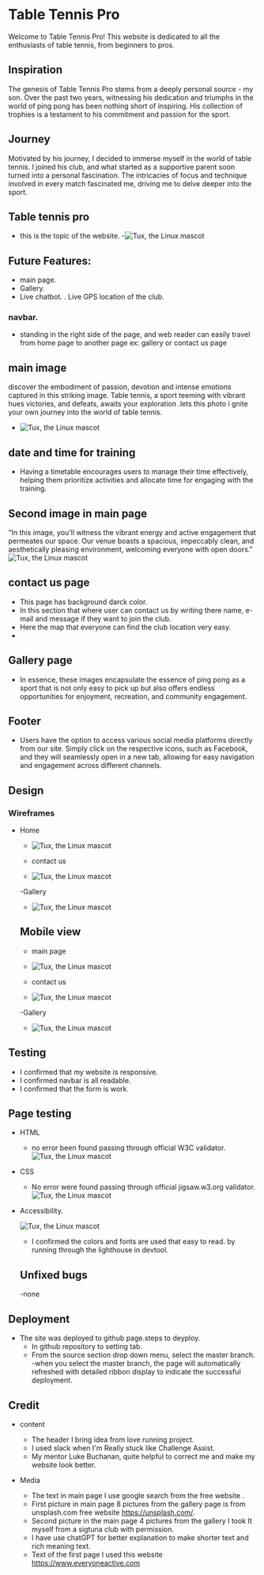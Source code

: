 
# Table Tennis Pro
Welcome to Table Tennis Pro! This website is dedicated to all the enthusiasts of table tennis, from beginners to pros.

## Inspiration
The genesis of Table Tennis Pro stems from a deeply personal source - my son. Over the past two years, witnessing his dedication and triumphs in the world of ping pong has been nothing short of inspiring. His collection of trophies is a testament to his commitment and passion for the sport.

## Journey
Motivated by his journey, I decided to immerse myself in the world of table tennis. I joined his club, and what started as a supportive parent soon turned into a personal fascination. The intricacies of focus and technique involved in every match fascinated me, driving me to delve deeper into the sport.

## Table tennis pro
* this is the topic of the website.
-![Tux, the Linux mascot](/assets/images/Screenshot.firstpage%20.png)

## Future Features:
- main page.
- Gallery.
- Live chatbot.
. Live GPS location of the club.
### navbar.
* standing in the right side of the page, and web reader can easily travel from home page to another page ex: gallery or contact us page

## main image
discover the embodiment of passion, devotion and intense emotions captured in this striking image. Table tennis, a sport teeming with vibrant hues victories, and defeats, awaits your exploration .lets this photo i gnite your own journey into the world of table tennis.
- ![Tux, the Linux mascot](/assets/images/cover.amotion.img.jpg)



## date and time for training
* Having a timetable encourages users to manage their time effectively, helping them prioritize activities and allocate time for engaging with the training.



## Second image in main page

 "In this image, you'll witness the vibrant energy and active engagement that permeates our space. Our venue boasts a spacious, impeccably clean, and aesthetically pleasing environment, welcoming everyone with open doors."
  ![Tux, the Linux mascot](/assets/images/training-time.jpg)

## contact us page
 - This page has background darck color.
- In this section that where user can contact us by writing there name, e-mail and message if they want to join the club.
- Here the map that everyone can find the club location very easy.
-


## Gallery page

- In essence, these images encapsulate the essence of ping pong as a sport that is not only easy to pick up but also offers endless opportunities for enjoyment, recreation, and community engagement.



## Footer
- Users have the option to access various social media platforms directly from our site. Simply click on the respective icons, such as Facebook, and they will seamlessly open in a new tab, allowing for easy navigation and engagement across different channels.

## Design 

### Wireframes
- Home
    - ![Tux, the Linux mascot](/assets/images/first.diagram.png)

    - contact us

    - ![Tux, the Linux mascot](/assets/images/second.diagram.2.png)

    -Gallery

    - ![Tux, the Linux mascot](/assets/images/third.diagram.png)

    ## Mobile view
    - main page
     - ![Tux, the Linux mascot](/assets/images/wireframes.mobile.1.png)


    - contact us 
    - ![Tux, the Linux mascot](/assets/images/wireframes.contact.pagemobile.1.png)

    -Gallery
     - ![Tux, the Linux mascot](/assets/images/Wireframes.gallery.mobile.png)








## Testing 
- I confirmed that my website is responsive.
- I confirmed navbar is all readable.
- I confirmed that the form is work. 

## Page testing
- HTML
    - no error been found passing through official W3C validator. 
    ![Tux, the Linux mascot](/assets/images/index.html-validate.png)
- CSS     
    - No error were found passing through official jigsaw.w3.org
      validator.![Tux, the Linux mascot](/assets/images/css-validate.new.png)

 - Accessibility.

    ![Tux, the Linux mascot](/assets/images/lighthouse.img.png)

    - I confirmed the colors and fonts are used that easy to read. by running through the lighthouse in devtool. 
    ## Unfixed bugs
    -none
## Deployment
- The site was deployed to github page.steps to deyploy.
   - In github repository to setting tab.
   - From the source section drop down menu, select the master branch.
   -when you select the master branch, the page will automatically refreshed with detailed ribbon display to indicate the successful deployment.
## Credit
- content
   - The header I bring idea from love running project.
   - I used slack when I'm Really stuck like Challenge Assist.
   -  My mentor Luke Buchanan, quite helpful to correct me and make my website look better.
   
- Media
   
   - The text in main page I use google search from the free website .
   - First picture in main page 8 pictures from the gallery page is from unsplash.com free website https://unsplash.com/.
   - Second picture in the main page 4 pictures from the gallery I took It myself from a sigtuna club with permission.
   - I have use chatGPT for better explanation to make shorter text and rich meaning text.
   - Text of the first page I used this website https://www.everyoneactive.com










































